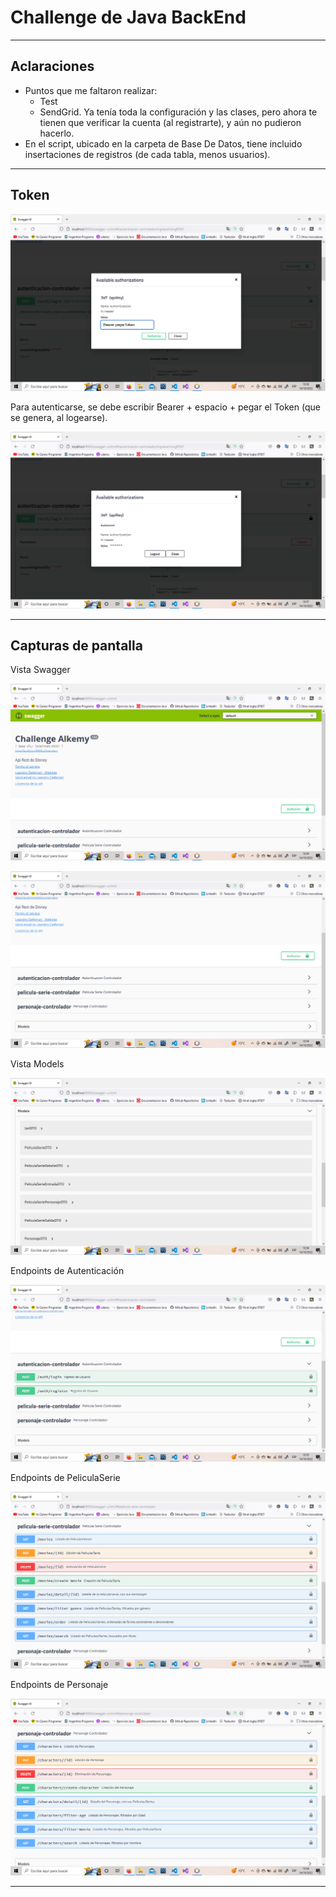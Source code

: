 # **Challenge de Java BackEnd**
____

## **Aclaraciones**

 * Puntos que me faltaron realizar:
    * Test
    * SendGrid. Ya tenía toda la configuración y las clases, pero ahora te tienen que verificar la cuenta (al registrarte), y aún no pudieron hacerlo.
 * En el script, ubicado en la carpeta de Base De Datos, tiene incluido insertaciones de registros (de cada tabla, menos usuarios).
___

## **Token**

![Vista Swagger Token](./Imagenes-Documentacion/swagger-token.png)

Para autenticarse, se debe escribir Bearer + espacio + pegar el Token (que se genera, al logearse).

![Vista Swagger Autenticado](./Imagenes-Documentacion/swagger-token-aceptado.png)
___

## **Capturas de pantalla**

Vista Swagger

![Vista Swagger-1](./Imagenes-Documentacion/swagger-vista-1.png)

![Vista Swagger-2](./Imagenes-Documentacion/swagger-vista-2.png)

Vista Models

![Vista Swagger Models](./Imagenes-Documentacion/swagger-models.png)

Endpoints de Autenticación

![Vista Swagger Autenticación](./Imagenes-Documentacion/swagger-autenticacion.png)

Endpoints de PeliculaSerie

![Vista Swagger PeliculaSerie](./Imagenes-Documentacion/swagger-peliculaserie.png)

Endpoints de Personaje

![Vista Swagger Personaje](./Imagenes-Documentacion/swagger-personaje.png)

___
